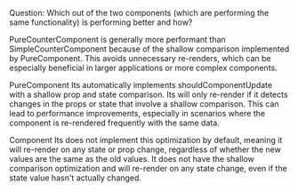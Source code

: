 Question: Which out of the two components (which are performing the same functionality) is performing better and how?

PureCounterComponent is generally more performant than SimpleCounterComponent because of the shallow comparison implemented by PureComponent.
This avoids unnecessary re-renders, which can be especially beneficial in larger applications or more complex components.

PureComponent
Its automatically implements shouldComponentUpdate with a shallow prop and state comparison.
Its will only re-render if it detects changes in the props or state that involve a shallow comparison.
This can lead to performance improvements, especially in scenarios where the component is re-rendered frequently with the same data.

Component
Its does not implement this optimization by default, meaning it will re-render on any state or prop change, regardless of whether the new values are the same as the old values.
It does not have the shallow comparison optimization and will re-render on any state change, even if the state value hasn't actually changed.
